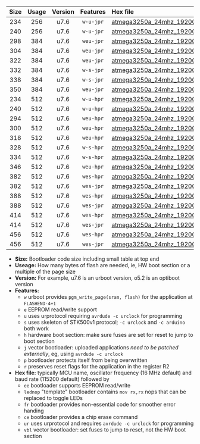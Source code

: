 |Size|Usage|Version|Features|Hex file|
|:-:|:-:|:-:|:-:|:--|
|234|256|u7.6|`w-u-jpr`|[atmega3250a_24mhz_19200bps_ur_vbl.hex](https://raw.githubusercontent.com/stefanrueger/urboot/main/atmega3250a_24mhz_19200bps_ur_vbl.hex)|
|240|256|u7.6|`w-u-jpr`|[atmega3250a_24mhz_19200bps_lednop_ur_vbl.hex](https://raw.githubusercontent.com/stefanrueger/urboot/main/atmega3250a_24mhz_19200bps_lednop_ur_vbl.hex)|
|298|384|u7.6|`weu-jpr`|[atmega3250a_24mhz_19200bps_ee_ur_vbl.hex](https://raw.githubusercontent.com/stefanrueger/urboot/main/atmega3250a_24mhz_19200bps_ee_ur_vbl.hex)|
|304|384|u7.6|`weu-jpr`|[atmega3250a_24mhz_19200bps_ee_lednop_ur_vbl.hex](https://raw.githubusercontent.com/stefanrueger/urboot/main/atmega3250a_24mhz_19200bps_ee_lednop_ur_vbl.hex)|
|322|384|u7.6|`weu-jpr`|[atmega3250a_24mhz_19200bps_ee_lednop_fr_ur_vbl.hex](https://raw.githubusercontent.com/stefanrueger/urboot/main/atmega3250a_24mhz_19200bps_ee_lednop_fr_ur_vbl.hex)|
|332|384|u7.6|`w-s-jpr`|[atmega3250a_24mhz_19200bps_vbl.hex](https://raw.githubusercontent.com/stefanrueger/urboot/main/atmega3250a_24mhz_19200bps_vbl.hex)|
|338|384|u7.6|`w-s-jpr`|[atmega3250a_24mhz_19200bps_lednop_vbl.hex](https://raw.githubusercontent.com/stefanrueger/urboot/main/atmega3250a_24mhz_19200bps_lednop_vbl.hex)|
|350|384|u7.6|`weu-jpr`|[atmega3250a_24mhz_19200bps_ee_lednop_fr_ce_ur_vbl.hex](https://raw.githubusercontent.com/stefanrueger/urboot/main/atmega3250a_24mhz_19200bps_ee_lednop_fr_ce_ur_vbl.hex)|
|234|512|u7.6|`w-u-hpr`|[atmega3250a_24mhz_19200bps_ur.hex](https://raw.githubusercontent.com/stefanrueger/urboot/main/atmega3250a_24mhz_19200bps_ur.hex)|
|240|512|u7.6|`w-u-hpr`|[atmega3250a_24mhz_19200bps_lednop_ur.hex](https://raw.githubusercontent.com/stefanrueger/urboot/main/atmega3250a_24mhz_19200bps_lednop_ur.hex)|
|294|512|u7.6|`weu-hpr`|[atmega3250a_24mhz_19200bps_ee_ur.hex](https://raw.githubusercontent.com/stefanrueger/urboot/main/atmega3250a_24mhz_19200bps_ee_ur.hex)|
|300|512|u7.6|`weu-hpr`|[atmega3250a_24mhz_19200bps_ee_lednop_ur.hex](https://raw.githubusercontent.com/stefanrueger/urboot/main/atmega3250a_24mhz_19200bps_ee_lednop_ur.hex)|
|318|512|u7.6|`weu-hpr`|[atmega3250a_24mhz_19200bps_ee_lednop_fr_ur.hex](https://raw.githubusercontent.com/stefanrueger/urboot/main/atmega3250a_24mhz_19200bps_ee_lednop_fr_ur.hex)|
|328|512|u7.6|`w-s-hpr`|[atmega3250a_24mhz_19200bps.hex](https://raw.githubusercontent.com/stefanrueger/urboot/main/atmega3250a_24mhz_19200bps.hex)|
|334|512|u7.6|`w-s-hpr`|[atmega3250a_24mhz_19200bps_lednop.hex](https://raw.githubusercontent.com/stefanrueger/urboot/main/atmega3250a_24mhz_19200bps_lednop.hex)|
|346|512|u7.6|`weu-hpr`|[atmega3250a_24mhz_19200bps_ee_lednop_fr_ce_ur.hex](https://raw.githubusercontent.com/stefanrueger/urboot/main/atmega3250a_24mhz_19200bps_ee_lednop_fr_ce_ur.hex)|
|382|512|u7.6|`wes-hpr`|[atmega3250a_24mhz_19200bps_ee.hex](https://raw.githubusercontent.com/stefanrueger/urboot/main/atmega3250a_24mhz_19200bps_ee.hex)|
|382|512|u7.6|`wes-jpr`|[atmega3250a_24mhz_19200bps_ee_vbl.hex](https://raw.githubusercontent.com/stefanrueger/urboot/main/atmega3250a_24mhz_19200bps_ee_vbl.hex)|
|388|512|u7.6|`wes-hpr`|[atmega3250a_24mhz_19200bps_ee_lednop.hex](https://raw.githubusercontent.com/stefanrueger/urboot/main/atmega3250a_24mhz_19200bps_ee_lednop.hex)|
|388|512|u7.6|`wes-jpr`|[atmega3250a_24mhz_19200bps_ee_lednop_vbl.hex](https://raw.githubusercontent.com/stefanrueger/urboot/main/atmega3250a_24mhz_19200bps_ee_lednop_vbl.hex)|
|414|512|u7.6|`wes-hpr`|[atmega3250a_24mhz_19200bps_ee_lednop_fr.hex](https://raw.githubusercontent.com/stefanrueger/urboot/main/atmega3250a_24mhz_19200bps_ee_lednop_fr.hex)|
|414|512|u7.6|`wes-jpr`|[atmega3250a_24mhz_19200bps_ee_lednop_fr_vbl.hex](https://raw.githubusercontent.com/stefanrueger/urboot/main/atmega3250a_24mhz_19200bps_ee_lednop_fr_vbl.hex)|
|456|512|u7.6|`wes-hpr`|[atmega3250a_24mhz_19200bps_ee_lednop_fr_ce.hex](https://raw.githubusercontent.com/stefanrueger/urboot/main/atmega3250a_24mhz_19200bps_ee_lednop_fr_ce.hex)|
|456|512|u7.6|`wes-jpr`|[atmega3250a_24mhz_19200bps_ee_lednop_fr_ce_vbl.hex](https://raw.githubusercontent.com/stefanrueger/urboot/main/atmega3250a_24mhz_19200bps_ee_lednop_fr_ce_vbl.hex)|

- **Size:** Bootloader code size including small table at top end
- **Useage:** How many bytes of flash are needed, ie, HW boot section or a multiple of the page size
- **Version:** For example, u7.6 is an urboot version, o5.2 is an optiboot version
- **Features:**
  + `w` urboot provides `pgm_write_page(sram, flash)` for the application at `FLASHEND-4+1`
  + `e` EEPROM read/write support
  + `u` uses urprotocol requiring `avrdude -c urclock` for programming
  + `s` uses skeleton of STK500v1 protocol; `-c urclock` and `-c arduino` both work
  + `h` hardware boot section: make sure fuses are set for reset to jump to boot section
  + `j` vector bootloader: uploaded applications *need to be patched externally*, eg, using `avrdude -c urclock`
  + `p` bootloader protects itself from being overwritten
  + `r` preserves reset flags for the application in the register R2
- **Hex file:** typically MCU name, oscillator frequency (16 MHz default) and baud rate (115200 default) followed by
  + `ee` bootloader supports EEPROM read/write
  + `lednop` "template" bootloader contains `mov rx,rx` nops that can be replaced to toggle LEDs
  + `fr` bootloader provides non-essential code for smoother error handing
  + `ce` bootloader provides a chip erase command
  + `ur` uses urprotocol and requires `avrdude -c urclock` for programming
  + `vbl` vector bootloader: set fuses to jump to reset, not the HW boot section
